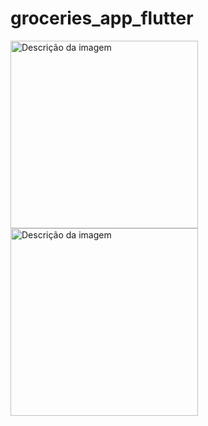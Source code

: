 # groceries_app_flutter


<img src="https://i.imgur.com/9ohfmba.png" alt="Descrição da imagem" width="300">


<img src="https://i.imgur.com/o4qrhCQ.png" alt="Descrição da imagem" width="300">

